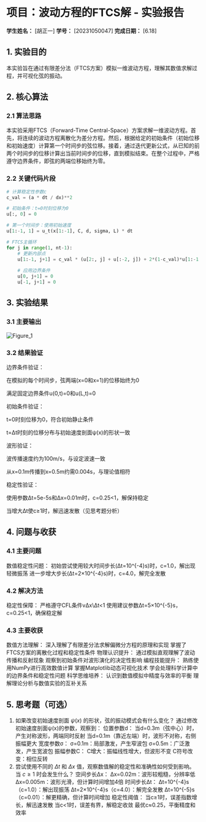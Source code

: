 # 项目：波动方程的FTCS解 - 实验报告

**学生姓名：** [胡正一] **学号：** [20231050047] **完成日期：** [6.18]

## 1. 实验目的

本实验旨在通过有限差分法（FTCS方案）模拟一维波动方程，理解其数值求解过程，并可视化弦的振动。

## 2. 核心算法

### 2.1 算法思路

本实验采用FTCS（Forward-Time Central-Space）方案求解一维波动方程。首先，将连续的波动方程离散化为差分方程。然后，根据给定的初始条件（初始位移和初始速度）计算第一个时间步的弦位移。接着，通过迭代更新公式，从已知的前两个时间步的位移计算出当前时间步的位移，直到模拟结束。在整个过程中，严格遵守边界条件，即弦的两端位移始终为零。

### 2.2 关键代码片段

```python
# 计算稳定性参数c
c_val = (a * dt / dx)**2

# 初始条件：t=0时刻位移为0
u[:, 0] = 0

# 第一个时间步：使用初始速度
u[1:-1, 1] = u_t(x[1:-1], C, d, sigma, L) * dt

# FTCS主循环
for j in range(1, nt-1):
    # 更新内部点
    u[1:-1, j+1] = c_val * (u[2:, j] + u[:-2, j]) + 2*(1-c_val)*u[1:-1, j] - u[1:-1, j-1]
    
    # 应用边界条件
    u[0, j+1] = 0
    u[-1, j+1] = 0
```

## 3. 实验结果

### 3.1 主要输出

![Figure_1](https://github.com/user-attachments/assets/b7e10096-8a9e-47d3-a080-ac5a9e10a8d3)

### 3.2 结果验证

边界条件验证：

在模拟的每个时间步，弦两端(x=0和x=1)的位移始终为0

满足固定边界条件u(0,t)=0和u(L,t)=0

初始条件验证：

t=0时刻位移为0，符合初始静止条件

t=Δt时刻的位移分布与初始速度剖面ψ(x)的形状一致

波形验证：

波传播速度约为100m/s，与设定波速一致

从x=0.1m传播到x=0.5m约需0.004s，与理论值相符

稳定性验证：

使用参数Δt=5e-5s和Δx=0.01m时，c=0.25<1，解保持稳定

当增大Δt使c≥1时，解迅速发散（见思考题分析）

## 4. 问题与收获

### 4.1 主要问题
数值稳定性问题：
初始尝试使用较大时间步长(Δt=10^{-4}s)时，c=1.0，解出现轻微振荡
进一步增大步长(Δt=2×10^{-4}s)时，c=4.0，解完全发散

### 4.2 解决方法

稳定性保障：
严格遵守CFL条件vΔx\Δt<1
使用建议参数Δt=5×10^{-5}s，c=0.25<1，确保稳定解

### 4.3 主要收获

数值方法理解：
深入理解了有限差分法求解偏微分方程的原理和实现
掌握了FTCS方案的离散化过程和稳定性条件
物理认识提升：
通过模拟直观理解了波动传播和反射现象
观察到初始条件对波形演化的决定性影响
编程技能提升：
熟练使用NumPy进行高效数值计算
掌握Matplotlib动态可视化技术
学会处理科学计算中的边界条件和稳定性问题
科学思维培养：
认识到数值模拟中精度与效率的平衡
理解理论分析与数值实验的互补关系

## 5. 思考题（可选）

1.  如果改变初始速度剖面 $\psi(x)$ 的形状，弦的振动模式会有什么变化？
   通过修改初始速度剖面ψ(x)的参数，观察到：
位置参数d：
当d=0.3m（弦中心）时，产生对称波形，两端同时反射
当d=0.1m（靠近左端）时，波形不对称，右侧振幅更大
宽度参数σ：
σ=0.1m：局部激发，产生窄波包
σ=0.5m：广泛激发，产生宽波包
振幅参数C：
C增大：振幅线性增大，但波形不变
C符号改变：相位反转
2.  尝试使用不同的 $\Delta t$ 和 $\Delta x$ 值，观察数值解的稳定性和准确性如何受到影响。当 $c \ge 1$ 时会发生什么？
空间步长Δx：
Δx=0.02m：波形较粗糙，分辨率低
Δx=0.005m：波形光滑，但计算时间增加4倍
时间步长Δt：
Δt=10^{-4}s（c=1.0）：解出现振荡
Δt=2×10^{-4}s（c=4.0）：解完全发散
Δt=10^{-5}s（c=0.01）：解更精确，但计算时间增加
稳定性阈值：
当c≥1时，误差指数增长，解迅速发散
当c<1时，误差有界，解稳定收敛
最优c≈0.25，平衡精度和效率
